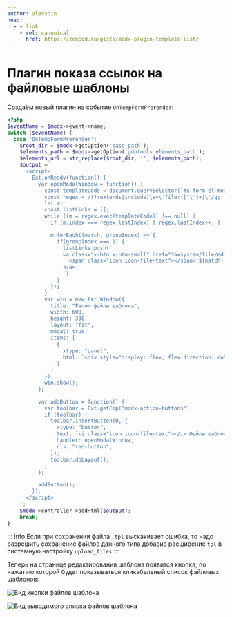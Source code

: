 ```yaml
---
author: alexsoin
head:
  - - link
    - rel: canonical
      href: https://zencod.ru/gists/modx-plugin-template-list/
---
```


# Плагин показа ссылок на файловые шаблоны

Создаём новый плагин на событие `OnTempFormPrerender`:

```php
<?php
$eventName = $modx->event->name;
switch ($eventName) {
  case 'OnTempFormPrerender':
    $root_dir = $modx->getOption('base_path');
    $elements_path = $modx->getOption('pdotools_elements_path');
    $elements_url = str_replace($root_dir, '', $elements_path);
    $output = '
      <script>
        Ext.onReady(function() {
          var openModalWindow = function() {
            const templateCode = document.querySelector(`#x-form-el-modx-template-content [name="content"]`).value;
            const regex = /(?:extends|include)\s+\'file:([^\']+)\'/g;
            let m;
            const listLinks = [];
            while ((m = regex.exec(templateCode)) !== null) {
              if (m.index === regex.lastIndex) { regex.lastIndex++; }

              m.forEach((match, groupIndex) => {
                if(groupIndex === 1) {
                  listLinks.push(`
                  <a class="x-btn x-btn-small" href="?a=system/file/edit&file='.$elements_url.'${match}" target="_blank">
                    <span class="icon icon-file-text"></span> ${match}
                  </a>
                  `)
                }
              });
            }
            var win = new Ext.Window({
              title: "Fenom файлы шаблона",
              width: 600,
              height: 300,
              layout: "fit",
              modal: true,
              items: [
                {
                  xtype: "panel",
                  html: `<div style="display: flex; flex-direction: column; gap: .5rem;">${listLinks.join("")}</div>`
                }
              ]
            });
            win.show();
          };

          var addButton = function() {
            var toolbar = Ext.getCmp("modx-action-buttons");
            if (toolbar) {
              toolbar.insertButton(0, {
                xtype: "button",
                text: `<i class="icon icon-file-text"></i> Файлы шаблона`,
                handler: openModalWindow,
                cls: "red-button",
              });
              toolbar.doLayout();
            }
          };

          addButton();
        });
      </script>
    ';
    $modx->controller->addHtml($output);
    break;
}
```

::: info
Если при сохранении файла `.tpl` выскакивает ошибка, то надо разрешить сохранение файлов данного типа добавив расширение `tpl` в системную настройку `upload_files`
:::

Теперь на странице редактирования шаблона появится кнопка, по нажатию которой будет показываться кликабельный список файловых шаблонов:

![Вид кнопки файлов шаблона](https://file.modx.pro/files/f/d/5/fd53154c99970772170c8a84a59c2c82.png)

![Вид выводимого списка файлов шаблона](https://file.modx.pro/files/a/b/7/ab79ce4235ecd268b723d78ff0f6dbc1.png)
